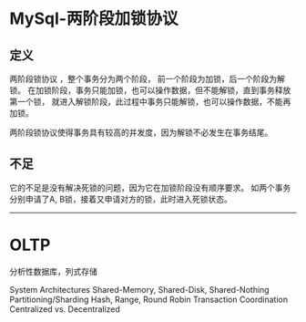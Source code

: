 # MySql-两阶段加锁协议

## 定义

两阶段锁协议 ，整个事务分为两个阶段，
前一个阶段为加锁，后一个阶段为解锁。
在加锁阶段，事务只能加锁，也可以操作数据，但不能解锁，直到事务释放第一个锁，
就进入解锁阶段，此过程中事务只能解锁，也可以操作数据，不能再加锁。

两阶段锁协议使得事务具有较高的并发度，因为解锁不必发生在事务结尾。

## 不足

它的不足是没有解决死锁的问题，因为它在加锁阶段没有顺序要求。
如两个事务分别申请了A, B锁，接着又申请对方的锁，此时进入死锁状态。

-----------
# OLTP

分析性数据库，列式存储

System Architectures
    Shared-Memory, Shared-Disk, Shared-Nothing
Partitioning/Sharding
    Hash, Range, Round Robin
Transaction Coordination
    Centralized vs. Decentralized

